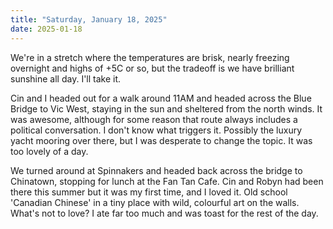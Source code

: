 ```yaml
---
title: "Saturday, January 18, 2025"
date: 2025-01-18
---
```


We're in a stretch where the temperatures are brisk, nearly freezing overnight and highs of +5C or so, but the tradeoff is we have brilliant sunshine all day.  I'll take it.

Cin and I headed out for a walk around 11AM and headed across the Blue Bridge to Vic West, staying in the sun and sheltered from the north winds.  It was awesome, although for some reason that route always includes a political conversation. I don't know what triggers it. Possibly the luxury yacht mooring over there, but I was desperate to change the topic.  It was too lovely of a day.

We turned around at Spinnakers and headed back across the bridge to Chinatown, stopping for lunch at the Fan Tan Cafe.  Cin and Robyn had been there this summer but it was my first time, and I loved it.  Old school 'Canadian Chinese' in a tiny place with wild, colourful art on the walls.  What's not to love?  I ate far too much and was toast for the rest of the day.
